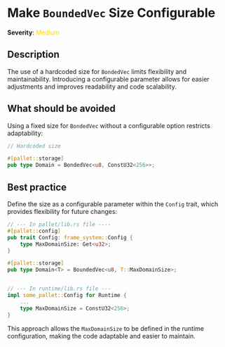 # Make `BoundedVec` Size Configurable

**Severity**: <span style="color:gold;">Medium</span>

## Description

The use of a hardcoded size for `BondedVec` limits flexibility and maintainability. Introducing a configurable parameter
allows for easier adjustments and improves readability and code scalability.

## What should be avoided

Using a fixed size for `BondedVec` without a configurable option restricts adaptability:

```rust
// Hardcoded size

#[pallet::storage]
pub type Domain = BondedVec<u8, ConstU32<256>>;
```

## Best practice

Define the size as a configurable parameter within the `Config` trait, which provides flexibility for future changes:

```rust
// --- In pallet/lib.rs file ----
#[pallet::config]
pub trait Config: frame_system::Config {
    type MaxDomainSize: Get<u32>;
}

#[pallet::storage]
pub type Domain<T> = BoundedVec<u8, T::MaxDomainSize>;


// --- In runtime/lib.rs file ---
impl some_pallet::Config for Runtime {
    ...
    type MaxDomainSize = ConstU32<256>;
}
```

This approach allows the `MaxDomainSize` to be defined in the runtime configuration, making the code adaptable and
easier to maintain.

